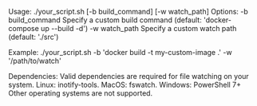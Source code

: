 Usage: ./your_script.sh [-b build_command] [-w watch_path]
  Options:
  -b build_command   Specify a custom build command (default: 'docker-compose up --build -d')
  -w watch_path      Specify a custom watch path (default: './src')

Example:
  ./your_script.sh -b 'docker build -t my-custom-image .' -w '/path/to/watch'

Dependencies:
  Valid dependencies are required for file watching on your system.
  Linux: inotify-tools.
  MacOS: fswatch.
  Windows: PowerShell 7+
  Other operating systems are not supported.
